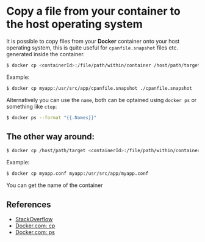 # Copy a file from your container to the host operating system

It is possible to copy files from your **Docker** container onto your host operating system, this is quite useful for `cpanfile.snapshot` files etc. generated inside the container.

```bash
$ docker cp <containerId>:/file/path/within/container /host/path/target
```

Example:

```bash
$ docker cp myapp:/usr/src/app/cpanfile.snapshot ./cpanfile.snapshot
```

Alternatively you can use the `name`, both can be optained using `docker ps` or something like `ctop`:

```bash
$ docker ps --format "{{.Names}}"
```

## The other way around:

```bash
$ docker cp /host/path/target <containerId>:/file/path/within/container
```

Example:

```bash
$ docker cp myapp.conf myapp:/usr/src/app/myapp.conf
```

You can get the name of the container

## References

- [StackOverflow](https://stackoverflow.com/questions/22049212/docker-copy-file-from-container-to-host)
- [Docker.com: cp](https://docs.docker.com/engine/reference/commandline/cp/)
- [Docker.com: ps](https://docs.docker.com/engine/reference/commandline/ps/)
